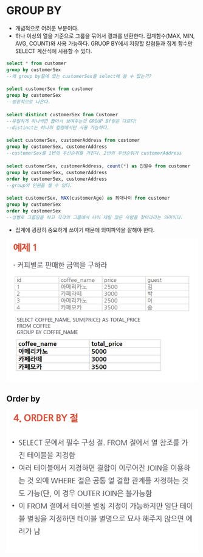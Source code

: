 # GROUP BY
* 개념적으로 어려운 부분이다.
* 하나 이상의 열을 기준으로 그룹을 묶어서 결과를 반환한다. 집계함수(MAX, MIN, AVG, COUNT)와 사용 가능하다. GRUOP BY에서 저장할 칼럼들과 집계 함수만 SELECT 계산식에 사용할 수 있다.

```sql
select * from customer
group by customerSex
--왜 group by절에 있는 customerSex를 select에 쓸 수 없는가?

select customerSex from customer
group by customerSex
--정상적으로 나온다.

select distinct customerSex from Customer
--유일하게 하나씩만 뽑아서 보여주는것 GROUP BY랑은 다르다!
--distinct는 하나의 컬럼에서만 사용 가능하다.

select customerSex, customerAddress from customer
group by customerSex, customerAddress
--customerSex를 1번의 우선순위를 가진다. 2번의 우선순위가 customerAddress

select customerSex, customerAddress, count(*) as 인원수 from customer
group by customerSex, customerAddress
order by customerSex, customerAddress
--group의 인원을 셀 수 있다.

select customerSex, MAX(customerAge) as 최대나이 from customer
group by customerSex
order by customerSex
--성별로 그룹핑을 하고 각각의 그룹에서 나이 제일 많은 사람을 찾아라라는 의미이다.
```
* 집계에 굉장히 중요하게 쓰이기 때문에 의미파악을 잘해야 한다.

![](https://github.com/MinsoftK/TIL/blob/master/SQL/image/groupby1.png?raw=true)

## Order by
![](https://github.com/MinsoftK/TIL/blob/master/SQL/image/orderby1.png?raw=true)
